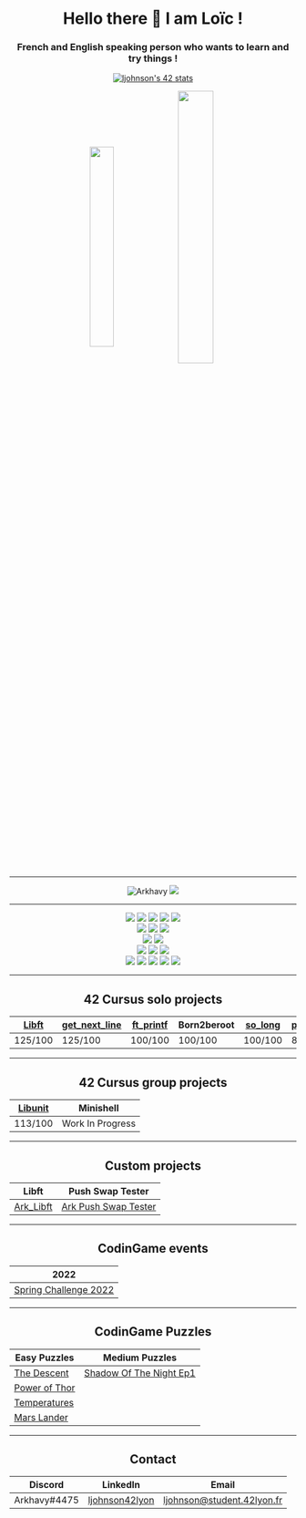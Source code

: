 <h1 align="center">Hello there 👋 I am Loïc !</h1>
<h3 align="center">French and English speaking person who wants to learn and try things !</h3>

<p align="center">
  <a href="https://github.com/JaeSeoKim/badge42"><img src="https://badge42.vercel.app/api/v2/cl1qawy8u002509jtlt49xa81/stats?cursusId=21&coalitionId=49" alt="ljohnson's 42 stats" /></a>
<p align="center">
  <img align="center" src="https://github-readme-stats.vercel.app/api/top-langs?username=Arkhavy&show_icons=true&layout=compact" alt="" height="30%" width="29%"/>
  <img align="center" src="https://github-readme-stats.vercel.app/api?username=Arkhavy&show_icons=true" alt="" height="35%" width="35%" />
</p>

---

<p align="center">
  <img src="https://komarev.com/ghpvc/?username=Arkhavy&label=Profile%20views&color=blue&style=flat" alt="Arkhavy" />
  <a href="https://profile.intra.42.fr/users/ljohnson"><img src="https://badgen.net/badge/Born2Code/ljohnson/blue?icon=https://meta.intra.42.fr/assets/42_logo-7dfc9110a5319a308863b96bda33cea995046d1731cebb735e41b16255106c12.svg" /></a>
</p>

---

<div align="center">
  <img src="https://badgen.net/badge/C/Advanced/blue?cache=86400" />
  <img src="https://badgen.net/badge/C++/Beginner/blue?cache=86400" />
  <img src="https://badgen.net/badge/Shellscript/Intermediate/green?cache=86400" />
  <img src="https://badgen.net/badge/LaTeX/Beginner/grey?cache=86400" />
  <img src="https://badgen.net/badge/Docker/Beginner/cyan?cache=86400&icon=docker" />
  <br>
  <img src="https://badgen.net/badge/HTML/Beginner/blue?cache=86400" />
  <img src="https://badgen.net/badge/CSS/Beginner/red?cache=86400" />
  <img src="https://badgen.net/badge/JavaScript/Beginner/yellow?cache=86400" />
  <br>
  <img src="https://badgen.net/badge/Self Love/Work in Progress/pink?cache=86400" />
  <img src="https://badgen.net/badge/Ability to fly/Not a bird/grey?cache=86400" />
  <br>
  <img src="https://badgen.net/badge/_/VisualStudio/purple?cache=86400&icon=visualstudio&label" />
  <img src="https://badgen.net/badge/_/Git/orange?cache=86400&icon=git&label" />
  <a href="https://github.com/Arkhavy"><img src="https://badgen.net/badge/_/Github/grey?cache=86400&icon=github&label" /></a>
  <br>
  <img src="https://badgen.net/badge/_/Gitlab/orange?cache=86400&icon=gitlab&label" />
  <a href="https://discord.gg/udb8RJmxg4"><img src="https://badgen.net/badge/_/Discord/blue?cache=86400&icon=discord&label" /></a>
  <img src="https://badgen.net/badge/_/Slack/black?cache=86400&icon=slack&label" />
  <a href="https://twitter.com/arkhavy"><img src="https://badgen.net/badge/_/Twitter/blue?cache=86400&icon=twitter&label" /></a>
  <img src="https://badgen.net/badge/_/Brave/orange?cache=86400&icon=chrome&label" />
  
</div>

---

<h2 align="center">42 Cursus solo projects</h2>
<div align="center">
  
| [Libft](https://github.com/Arkhavy/42_2021_libft) | [get_next_line](https://github.com/Arkhavy/42_2021_get_next_line) | [ft_printf](https://github.com/Arkhavy/42_2021_ft_printf) | Born2beroot | [so_long](https://github.com/Arkhavy/42_2021_so_long) | [push_swap](https://github.com/Arkhavy/42_2021_Push_Swap) | [pipex](https://github.com/Arkhavy/42_2021_Pipex) | [Philosophers](https://github.com/Arkhavy/42_2021_Philosophers) |
| --- | --- | --- | --- | --- | --- | --- | --- |
| 125/100 | 125/100 | 100/100 | 100/100 | 100/100 | 86/100 | 125/100 | 100/100 |

</div>

---

<h2 align="center">42 Cursus group projects</h2>
<div align="center">
  
| [Libunit](https://github.com/Arkhavy/42_2021_Libunit) | Minishell |
| --- | --- |
| 113/100 | Work In Progress |

</div>

---

<h2 align="center">Custom projects</h2>
<div align="center">
  
| Libft | Push Swap Tester |
| --- | --- |
| [Ark_Libft](https://github.com/Arkhavy/42_2021_ark_libft) | [Ark Push Swap Tester](https://github.com/Arkhavy/Ark_Push_Swap_Tester) |

</div>

---

<h2 align="center">CodinGame events</h2>
<div align="center">
  
| 2022 |
| --- |
| [Spring Challenge 2022](https://github.com/Arkhavy/CodinGame_Spring_Challenge_2022) |
</div>

---

<h2 align="center">CodinGame Puzzles</h2>
<div align="center">
  
| Easy Puzzles | Medium Puzzles |
| --- | --- |
| [The Descent](https://github.com/Arkhavy/CodinGame_Easy_The_Descent) | [Shadow Of The Night Ep1](https://github.com/Arkhavy/CodinGame_Medium_Shadows_of_the_knight_ep1) |
| [Power of Thor](https://github.com/Arkhavy/CodinGame_Easy_Power_of_Thor) |
| [Temperatures](https://github.com/Arkhavy/CodinGame_Easy_Temperatures) |
| [Mars Lander](https://github.com/Arkhavy/CodinGame_Easy_Mars_Lander) |

</div>

---

<h2 align="center">Contact</h2>
<div align="center">
  
| Discord | LinkedIn | Email |
| --- | --- | --- |
| Arkhavy#4475 | [ljohnson42lyon](https://www.linkedin.com/in/ljohnson42lyon/) | ljohnson@student.42lyon.fr |

</div>
